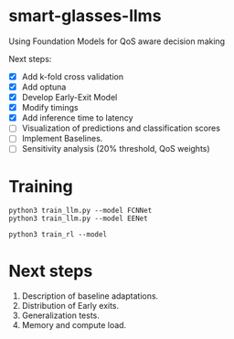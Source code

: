 # smart-glasses-llms
Using Foundation Models for QoS aware decision making

Next steps:
- [x] Add k-fold cross validation 
- [x] Add optuna 
- [x] Develop Early-Exit Model 
- [x] Modify timings
- [x] Add inference time to latency
- [ ] Visualization of predictions and classification scores
- [ ] Implement Baselines.
- [ ] Sensitivity analysis (20% threshold, QoS weights)

# Training

```python3
python3 train_llm.py --model FCNNet
python3 train_llm.py --model EENet

python3 train_rl --model 
```

# Next steps

1. Description of baseline adaptations.
2. Distribution of Early exits.
3. Generalization tests.
4. Memory and compute load. 